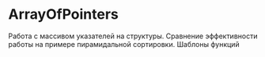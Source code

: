 # ArrayOfPointers
Работа с массивом указателей на структуры. Сравнение эффективности работы на примере пирамидальной сортировки. Шаблоны функций

